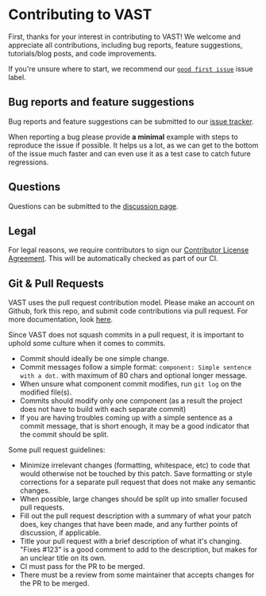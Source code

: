 # Contributing to VAST

First, thanks for your interest in contributing to VAST! We welcome and
appreciate all contributions, including bug reports, feature suggestions,
tutorials/blog posts, and code improvements.

If you're unsure where to start, we recommend our [`good first issue`](https://github.com/trailofbits/vast/issues?q=is%3Aopen+is%3Aissue+label%3A%22good+first+issue%22) issue label.

## Bug reports and feature suggestions

Bug reports and feature suggestions can be submitted to our [issue tracker](https://github.com/trailofbits/vast/issues).

When reporting a bug please provide **a minimal** example with steps to reproduce the issue
if possible. It helps us a lot, as we can get to the bottom of the issue much faster and can
even use it as a test case to catch future regressions.

## Questions

Questions can be submitted to the [discussion page](https://github.com/trailofbits/vast/discussions).

## Legal
For legal reasons, we require contributors to sign our [Contributor License
Agreement](https://cla-assistant.io/trailofbits/vast).  This will be
automatically checked as part of our CI.

## Git & Pull Requests

VAST uses the pull request contribution model. Please make an account on
Github, fork this repo, and submit code contributions via pull request. For
more documentation, look [here](https://guides.github.com/activities/forking/).

Since VAST does not squash commits in a pull request, it is important to uphold
some culture when it comes to commits.

- Commit should ideally be one simple change.
- Commit messages follow a simple format:
  `component: Simple sentence with a dot.` with maximum of 80 chars and optional longer
  message.
- When unsure what component commit modifies, run `git log` on the modified file(s).
- Commits should modify only one component (as a result the project does not have
  to build with each separate commit)
- If you are having troubles coming up with a simple sentence as a commit message,
  that is short enough, it may be a good indicator that the commit should be split.

Some pull request guidelines:

- Minimize irrelevant changes (formatting, whitespace, etc) to code that would
  otherwise not be touched by this patch. Save formatting or style corrections
  for a separate pull request that does not make any semantic changes.
- When possible, large changes should be split up into smaller focused pull
  requests.
- Fill out the pull request description with a summary of what your patch does,
  key changes that have been made, and any further points of discussion, if
  applicable.
- Title your pull request with a brief description of what it's changing.
  "Fixes #123" is a good comment to add to the description, but makes for an
  unclear title on its own.
- CI must pass for the PR to be merged.
- There must be a review from some maintainer that accepts changes for the PR to be merged.

